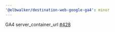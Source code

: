 ```yaml
---
'@elbwalker/destination-web-google-ga4': minor
---
```


GA4 server_container_url
[#428](https://github.com/elbwalker/walkerOS/issues/428)
